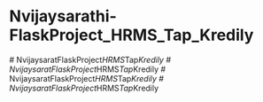 # Nvijaysarathi-FlaskProject_HRMS_Tap_Kredily
#   N v i j a y s a r a t F l a s k P r o j e c t _ H R M S _ T a p _ K r e d i l y  
 #   N v i j a y s a r a t F l a s k P r o j e c t _ H R M S _ T a p _ K r e d i l y  
 #   N v i j a y s a r a t F l a s k P r o j e c t _ H R M S _ T a p _ K r e d i l y  
 #   N v i j a y s a r a t F l a s k P r o j e c t _ H R M S _ T a p _ K r e d i l y  
 